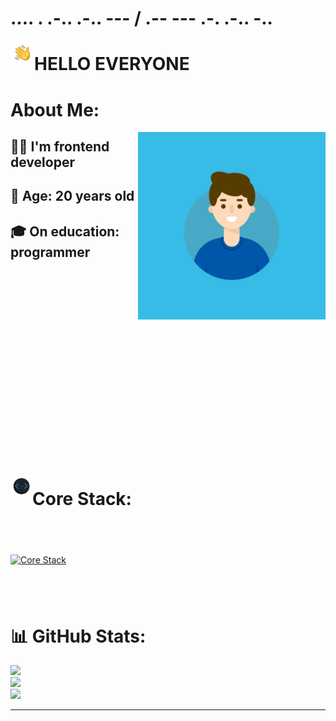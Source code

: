 # .... . .-.. .-.. --- / .-- --- .-. .-.. -..

<img alt="hello world" src="./assets/gifs/hand.gif" width='38' align="left"/>

# **HELLO EVERYONE**

# About Me:

<img alt="hello world" src="./assets/gifs/me.gif" height='300px' align="right"/>

## 👨‍💻 I'm frontend developer

## 👨 Age: 20 years old

## &#127891; On education: programmer

## &nbsp;

## &nbsp;

## &nbsp;

## &nbsp;

## &nbsp;

## &nbsp;

<img alt="devstack" src="./assets/gifs/devstack.gif" width='35' align="left"/>

# Core Stack:

## &nbsp;

[![Core Stack](https://skillicons.dev/icons?i=react,ts,js,redux,html,css,tailwind,&perline=9)](https://skillicons.dev)

## &nbsp;

# 📊 GitHub Stats:

![](https://github-readme-stats.vercel.app/api?username=e1nur&theme=react&hide_border=true&include_all_commits=false&count_private=false)<br/>
![](https://github-readme-streak-stats.herokuapp.com/?user=e1nur&theme=react&hide_border=true)<br/>
![](https://github-readme-stats.vercel.app/api/top-langs/?username=e1nur&theme=react&hide_border=true&include_all_commits=false&count_private=false&layout=compact)

---
